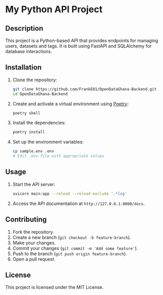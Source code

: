 # My Python API Project

## Description
This project is a Python-based API that provides endpoints for managing users, datasets and tags. It is built using FastAPI and SQLAlchemy for database interactions.

## Installation
1. Clone the repository:
    ```sh
    git clone https://github.com/FrankE01/OpenDataGhana-Backend.git
    cd OpenDataGhana-Backend
    ```
2. Create and activate a virtual environment using [Poetry](https://python-poetry.org/):
    ```sh
    poetry shell
    ```
3. Install the dependencies:
    ```sh
    poetry install
    ```
4. Set up the environment variables:
    ```sh
    cp sample.env .env
    # Edit .env file with appropriate values
    ```

## Usage
1. Start the API server:
    ```sh
    uvicorn main:app --reload --reload-exclude '.*log'
    ```
2. Access the API documentation at `http://127.0.0.1:8000/docs`.

## Contributing
1. Fork the repository.
2. Create a new branch (`git checkout -b feature-branch`).
3. Make your changes.
4. Commit your changes (`git commit -m 'Add some feature'`).
5. Push to the branch (`git push origin feature-branch`).
6. Open a pull request.

## License
This project is licensed under the MIT License.